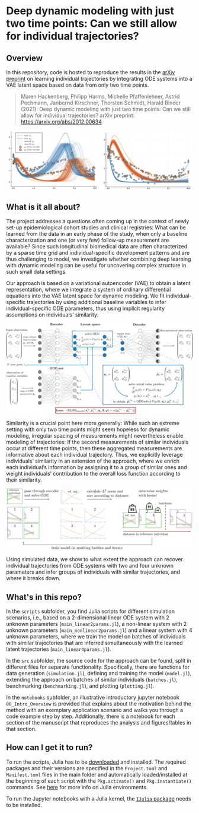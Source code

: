 # Deep dynamic modeling with just two time points: Can we still allow for individual trajectories?

## Overview

In this repository, code is hosted to reproduce the results in the [arXiv preprint](https://arxiv.org/abs/2012.00634) on learning individual trajectories by integrating ODE systems into a VAE latent space based on data from only two time points. 

> Maren Hackenberg, Philipp Harms, Michelle Pfaffenlehner, Astrid Pechmann, Janbernd Kirschner, Thorsten Schmidt, Harald Binder (2021): Deep dynamic modeling with just two time points: Can we still allow for individual trajectories?
> arXiv preprint: https://arxiv.org/abs/2012.00634

![](figures/example_nonlinear.png)

## What is it all about? 

The project addresses a questions often coming up in the context of newly set-up epidemiological cohort studies and clinical registries: What can be learned from the data in an early phase of the study, when only a baseline characterization and one (or very few) follow-up measurement are available? 
Since such longitudinal biomedical data are often characterized by a sparse time grid and individual-specific development patterns and are thus challenging to model, we investigate whether combining deep learning with dynamic modeling can be useful for uncovering complex structure in such small data settings. 

Our approach is based on a variational autoencoder (VAE) to obtain a latent representation, where we integrate a system of ordinary differential equations into the VAE latent space for dynamic modeling. We fit individual-specific trajectories by using additional baseline variables to infer individual-specific ODE parameters, thus using implicit regularity assumptions on individuals’ similarity. 

![](figures/modelarchitecture.png)

Similarity is a crucial point here more generally: While such an extreme setting with only two time points might seem hopeless for dynamic modeling, irregular spacing of measurements might nevertheless enable modeling of trajectories: If the second measurements of similar individuals occur at different time points, then these aggregated measurements are informative about each individual trajectory. Thus, we explicitly leverage individuals’ similarity in an extension of the approach, where we enrich each individual’s information by assigning it to a group of similar ones and weight individuals’ contribution to the overall loss function according to their similarity.

![](figures/trainingonbatches.png)

Using simulated data, we show to what extent the approach can recover individual trajectories from ODE systems with two and four unknown parameters and infer groups of individuals with similar trajectories, and where it breaks down.

## What's in this repo?

In the `scripts` subfolder, you find Julia scripts for different simulation scenarios, i.e., based on a 2-dimensional linear ODE system with 2 unknown parameters (`main_linear2params.jl`), a non-linear system with 2 unknown parameters (`main_nonlinear2params.jl`) and a linear system with 4 unknown parameters, where we train the model on batches of individuals with similar trajectories that are inferred simultaneously with the learned latent trajectories (`main_linear4params.jl`). 

In the `src` subfolder, the source code for the approach can be found, split in different files for separate functionality. Specifically, there are functions for data generation (`simulation.jl`), defining and training the model (`model.jl`), extending the approach on batches of similar individuals (`batches.jl`), benchmarking (`benchmarking.jl`), and plotting (`plotting.jl`). 

In the `notebooks` subfolder, an illustrative introductory jupyter notebook `00_Intro_Overview` is provided that explains about the motivation behind the method with an exemplary application scenario and walks you through a code example step by step. 
Additionally, there is a notebook for each section of the manuscript that reproduces the analysis and figures/tables in that section. 

## How can I get it to run? 

To run the scripts, Julia has to be [downloaded](https://julialang.org/downloads/) and installed. The required packages and their versions are specified in the `Project.toml` and `Manifest.toml` files in the main folder and automatically loaded/installed at the beginning of each script with the `Pkg.activate()` and `Pkg.instantiate()` commands. See [here](https://pkgdocs.julialang.org/v1.2/environments/) for more info on Julia environments. 

To run the Jupyter notebooks with a Julia kernel, the [`IJulia` package](https://github.com/JuliaLang/IJulia.jl) needs to be installed. 
